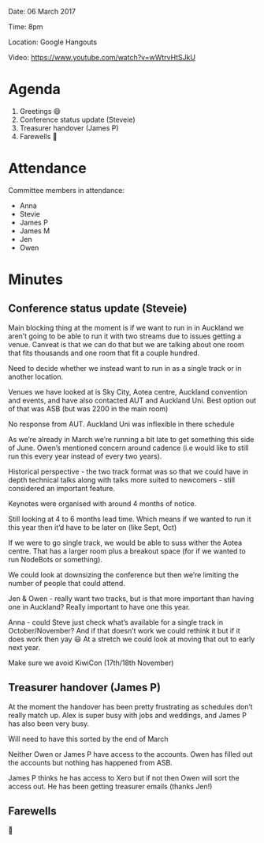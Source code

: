Date: 06 March 2017

Time: 8pm

Location: Google Hangouts

Video: https://www.youtube.com/watch?v=wWtrvHtSJkU

# Agenda

1. Greetings :smile:
2. Conference status update (Steveie)
3. Treasurer handover (James P)
4. Farewells :wave:

# Attendance

Committee members in attendance:
* Anna
* Stevie
* James P
* James M
* Jen
* Owen

# Minutes

## Conference status update (Steveie)

Main blocking thing at the moment is if we want to run in in Auckland we aren’t going to be able to run it with two streams due to issues getting a venue. Canveat is that we can do that but we are talking about one room that fits thousands and one room that fit a couple hundred.

Need to decide whether we instead want to run in as a single track or in another location.

Venues we have looked at is Sky City, Aotea centre, Auckland convention and events, and have also contacted AUT and Auckland Uni. Best option out of that was ASB (but was 2200 in the main room)

No response from AUT. Auckland Uni was inflexible in there schedule

As we’re already in March we’re running a bit late to get something this side of June. Owen’s mentioned concern around cadence (i.e would like to still run this every year instead of every two years).

Historical perspective - the two track format was so that we could have in depth technical talks along with talks more suited to newcomers - still considered an important feature.

Keynotes were organised with around 4 months of notice.

Still looking at 4 to 6 months lead time. Which means if we wanted to run it this year then it’d have to be later on (like Sept, Oct)

If we were to go single track, we would be able to suss wither the Aotea centre. That has a larger room plus a breakout space (for if we wanted to run NodeBots or something). 

We could look at downsizing the conference but then we’re limiting the number of people that could attend.

Jen & Owen - really want two tracks, but is that more important than having one in Auckland? Really important to have one this year.

Anna - could Steve just check what’s available for a single track in October/November? And if that doesn’t work we could rethink it but if it does work then yay 😃 At a stretch we could look at moving that out to early next year.

Make sure we avoid KiwiCon (17th/18th November)

## Treasurer handover (James P)

At the moment the handover has been pretty frustrating as schedules don’t really match up. Alex is super busy with jobs and weddings, and James P has also been very busy.

Will need to have this sorted by the end of March

Neither Owen or James P have access to the accounts. Owen has filled out the accounts but nothing has happened from ASB.

James P thinks he has access to Xero but if not then Owen will sort the access out. He has been getting treasurer emails (thanks Jen!)

## Farewells

:wave:




